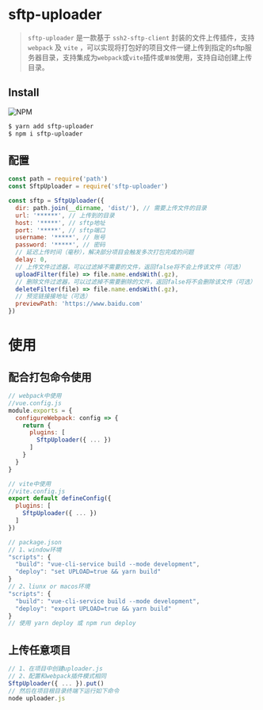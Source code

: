 # sftp-uploader

> `sftp-uploader` 是一款基于 `ssh2-sftp-client` 封装的文件上传插件，支持 `webpack` 及 `vite` ，可以实现将打包好的项目文件一键上传到指定的sftp服务器目录，支持集成为`webpack`或`vite`插件或`单独`使用，支持自动创建上传目录。

## Install
![NPM](https://nodei.co/npm/sftp-uploader.png)
```sh
$ yarn add sftp-uploader
$ npm i sftp-uploader
```
## 配置

```javascript
const path = require('path')
const SftpUploader = require('sftp-uploader')

const sftp = SftpUploader({
  dir: path.join(__dirname, 'dist/'), // 需要上传文件的目录
  url: '******', // 上传到的目录
  host: '*****', // sftp地址
  port: '*****', // sftp端口
  username: '*****', // 账号
  password: '*****', // 密码
  // 延迟上传时间（毫秒），解决部分项目会触发多次打包完成的问题
  delay: 0,
  // 上传文件过滤器，可以过滤掉不需要的文件，返回false将不会上传该文件（可选）
  uploadFilter(file) => file.name.endsWith(.gz),
  // 删除文件过滤器，可以过滤掉不需要删除的文件，返回false将不会删除该文件（可选）
  deleteFilter(file) => file.name.endsWith(.gz),
  // 预览链接接地址（可选）
  previewPath: 'https://www.baidu.com'
})
```

# 使用
## 配合打包命令使用
```javascript
// webpack中使用
//vue.config.js
module.exports = {
  configureWebpack: config => {
    return {
      plugins: [
        SftpUploader({ ... })
      ]
    }
  }
}

// vite中使用
//vite.config.js
export default defineConfig({
  plugins: [
    SftpUploader({ ... })
  ]
})

// package.json
// 1、window环境
"scripts": {
  "build": "vue-cli-service build --mode development",
  "deploy": "set UPLOAD=true && yarn build"
}
// 2、liunx or macos环境
"scripts": {
  "build": "vue-cli-service build --mode development",
  "deploy": "export UPLOAD=true && yarn build"
}
// 使用 yarn deploy 或 npm run deploy
```

## 上传任意项目
```javascript
// 1、在项目中创建uploader.js
// 2、配置和webpack插件模式相同
SftpUploader({ ... }).put()
// 然后在项目根目录终端下运行如下命令
node uploader.js 
```


